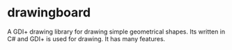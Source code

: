 # drawingboard
A GDI+ drawing library for drawing simple geometrical shapes. Its written in C# and GDI+ is used for drawing. It has many features.
